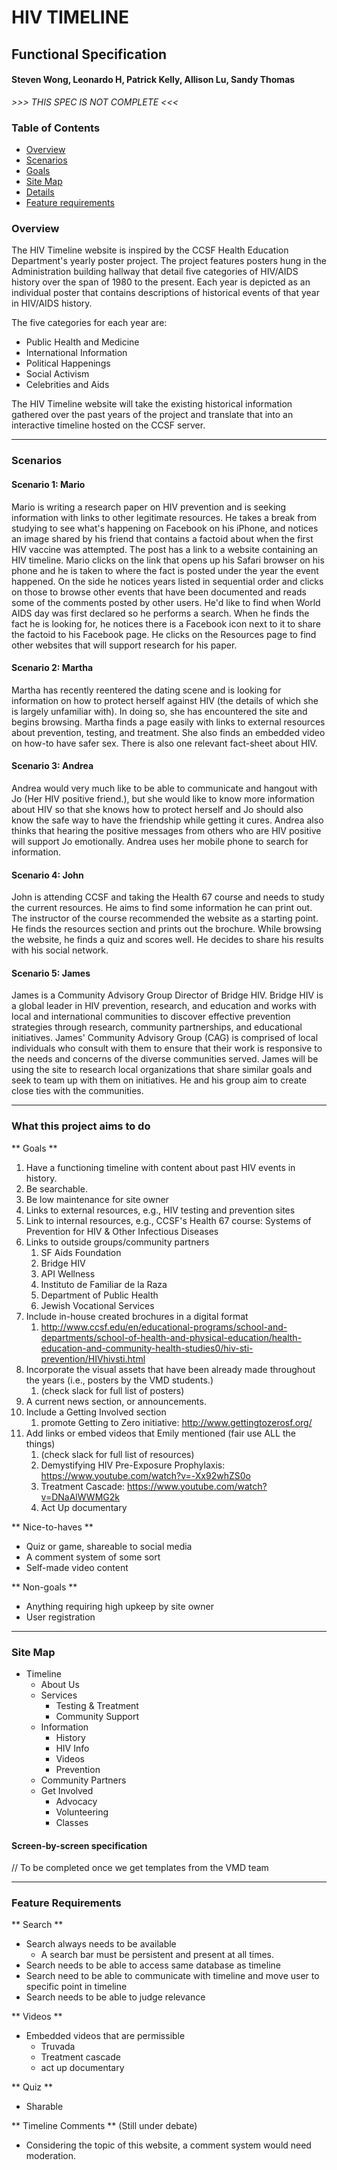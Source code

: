 # HIV TIMELINE
## Functional Specification
#### Steven Wong, Leonardo H, Patrick Kelly, Allison Lu, Sandy Thomas


*>>> THIS SPEC IS NOT COMPLETE <<<*


### Table of Contents
* [Overview](#overview)
* [Scenarios](#Scenario)
* [Goals](#goals)
* [Site Map](#site-map)
* [Details](#details)
* [Feature requirements](#feature-requirements)


### Overview

The HIV Timeline website is inspired by the CCSF Health Education Department's yearly poster project. The project features posters hung in the Administration building hallway that detail five categories of HIV/AIDS history over the span of 1980 to the present. Each year is depicted as an individual poster that contains descriptions of historical events of that year in HIV/AIDS history.

The five categories for each year are:

* Public Health and Medicine
* International Information
* Political Happenings
* Social Activism
* Celebrities and Aids

The HIV Timeline website will take the existing historical information gathered over the past years of the project and translate that into an interactive timeline hosted on the CCSF server.

---

### Scenarios

#### Scenario 1: Mario

Mario is writing a research paper on HIV prevention and is seeking information with links to other legitimate resources. He takes a break from studying to see what's happening on Facebook on his iPhone, and notices an image shared by his friend that contains a factoid about when the first HIV vaccine was attempted. The post has a link to a website containing an HIV timeline. Mario clicks on the link that opens up his Safari browser on his phone and he is taken to where the fact is posted under the year the event happened. On the side he notices years listed in sequential order and clicks on those to browse other events that have been documented and reads some of the comments posted by other users. He'd like to find when World AIDS day was first declared so he performs a search. When he finds the fact he is looking for, he notices there is a Facebook icon next to it to share the factoid to his Facebook page. He clicks on the Resources page to find other websites that will support research for his paper.  

#### Scenario 2: Martha

Martha has recently reentered the dating scene and is looking for information on how to protect herself against HIV (the details of which she is largely unfamiliar with). In doing so, she has encountered the site and begins browsing. Martha finds a page easily with links to external resources about prevention, testing, and treatment. She also finds an embedded video on how-to have safer sex. There is also one relevant fact-sheet about HIV.

#### Scenario 3: Andrea

Andrea would very much like to be able to communicate and hangout with Jo (Her HIV positive friend.), but she would like to know more information about HIV so that she knows how to protect herself and Jo should also know the safe way to have the friendship while getting it cures. Andrea also thinks that hearing the positive messages from others who are HIV positive will support Jo emotionally. Andrea uses her mobile phone to search for information.

#### Scenario 4: John

John is attending CCSF and taking the Health 67 course and needs to study the current resources. He aims to find some information he can print out. The instructor of the course recommended the website as a starting point. He finds the resources section and prints out the brochure. While browsing the website, he finds a quiz and scores well. He decides to share his results with his social network.

#### Scenario 5: James

James is a Community Advisory Group Director of Bridge HIV. Bridge HIV is a global leader in HIV prevention, research, and education and works with local and international communities to discover effective prevention strategies through research, community partnerships, and educational initiatives. James' Community Advisory Group (CAG) is comprised of local individuals who consult with them to ensure that their work is responsive to the needs and concerns of the diverse communities served. James will be using the site to research local organizations that share similar goals and seek to team up with them on initiatives. He and his group aim to create close ties with the communities.

---

### What this project aims to do

** Goals **
1. Have a functioning timeline with content about past HIV events in history.
2. Be searchable.
3. Be low maintenance for site owner
4. Links to external resources, e.g., HIV testing and prevention sites
5. Link to internal resources, e.g., CCSF's Health 67 course: Systems of Prevention for HIV & Other Infectious Diseases
6. Links to outside groups/community partners
   1. SF Aids Foundation
   2. Bridge HIV
   3. API Wellness
   4. Instituto de Familiar de la Raza
   5. Department of Public Health
   6. Jewish Vocational Services
1. Include in-house created brochures in a digital format
   1. http://www.ccsf.edu/en/educational-programs/school-and-departments/school-of-health-and-physical-education/health-education-and-community-health-studies0/hiv-sti-prevention/HIVhivsti.html
1. Incorporate the visual assets that have been already made throughout the years (i.e., posters by the VMD students.)
   1. (check slack for full list of posters)
1. A current news section, or announcements.
2. Include a Getting Involved section
   1. promote Getting to Zero initiative: http://www.gettingtozerosf.org/
1. Add links or embed videos that Emily mentioned (fair use ALL the things)
   1. (check slack for full list of resources)
   2. Demystifying HIV Pre-Exposure Prophylaxis: https://www.youtube.com/watch?v=-Xx92whZS0o  
   3. Treatment Cascade: https://www.youtube.com/watch?v=DNaAlWWMG2k
   4. Act Up documentary

** Nice-to-haves **

* Quiz or game, shareable to social media
* A comment system of some sort
* Self-made video content

** Non-goals **

* Anything requiring high upkeep by site owner
* User registration

---

### Site Map
* Timeline
   * About Us
   * Services
      * Testing & Treatment
      * Community Support
   * Information
      * History
      * HIV Info
      * Videos
      * Prevention
   * Community Partners
   * Get Involved
      * Advocacy
      * Volunteering
      * Classes

#### Screen-by-screen specification
//  To be completed once we get templates from the VMD team

---

### Feature Requirements

** Search **
* Search always needs to be available
   * A search bar must be persistent and present at all times.
* Search needs to be able to access same database as timeline
* Search need to be able to communicate with timeline and move user to specific point in timeline
* Search needs to be able to judge relevance


** Videos **
* Embedded videos that are permissible
   * Truvada
   * Treatment cascade
   * act up documentary


** Quiz **
* Sharable


** Timeline Comments ** (Still under debate)
* Considering the topic of this website, a comment system would need moderation.
